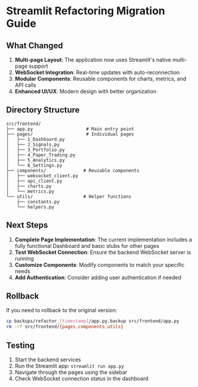 # Streamlit Refactoring Migration Guide

## What Changed

1. **Multi-page Layout**: The application now uses Streamlit's native multi-page support
2. **WebSocket Integration**: Real-time updates with auto-reconnection
3. **Modular Components**: Reusable components for charts, metrics, and API calls
4. **Enhanced UI/UX**: Modern design with better organization

## Directory Structure

```
src/frontend/
├── app.py                    # Main entry point
├── pages/                    # Individual pages
│   ├── 1_Dashboard.py
│   ├── 2_Signals.py
│   ├── 3_Portfolio.py
│   ├── 4_Paper_Trading.py
│   ├── 5_Analytics.py
│   └── 6_Settings.py
├── components/              # Reusable components
│   ├── websocket_client.py
│   ├── api_client.py
│   ├── charts.py
│   └── metrics.py
└── utils/                   # Helper functions
    ├── constants.py
    └── helpers.py
```

## Next Steps

1. **Complete Page Implementation**: The current implementation includes a fully functional Dashboard and basic stubs for other pages
2. **Test WebSocket Connection**: Ensure the backend WebSocket server is running
3. **Customize Components**: Modify components to match your specific needs
4. **Add Authentication**: Consider adding user authentication if needed

## Rollback

If you need to rollback to the original version:
```bash
cp backups/refactor_[timestamp]/app.py.backup src/frontend/app.py
rm -rf src/frontend/{pages,components,utils}
```

## Testing

1. Start the backend services
2. Run the Streamlit app: `streamlit run app.py`
3. Navigate through the pages using the sidebar
4. Check WebSocket connection status in the dashboard
